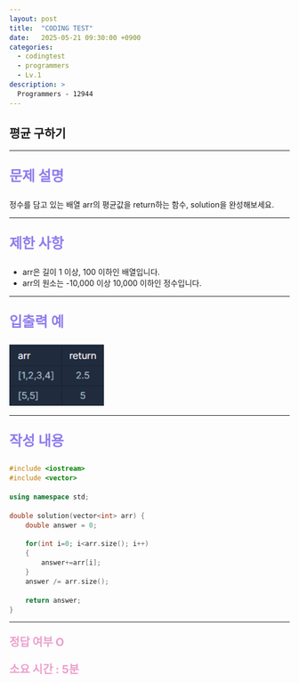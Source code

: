 ```yaml
---
layout: post
title:  "CODING TEST"
date:   2025-05-21 09:30:00 +0900
categories:
  - codingtest
  - programmers
  - Lv.1
description: >
  Programmers - 12944
---
```

## 평균 구하기 

---

<p style = "color:#8f7cee; font-size:25px; font-weight:bold">
문제 설명
</p>

정수를 담고 있는 배열 arr의 평균값을 return하는 함수, solution을 완성해보세요.

---

<p style = "color:#8f7cee; font-size:25px; font-weight:bold">
제한 사항
</p>

- arr은 길이 1 이상, 100 이하인 배열입니다.
- arr의 원소는 -10,000 이상 10,000 이하인 정수입니다.

---

<p style = "color:#8f7cee; font-size:25px; font-weight:bold">
입출력 예
</p>

<img src = "/assets/img/codingtest/12944.png" width = "170" height = "110">

---

<p style = "color:#8f7cee; font-size:25px; font-weight:bold">
작성 내용
</p>

```cpp
#include <iostream>
#include <vector>

using namespace std;

double solution(vector<int> arr) {
    double answer = 0;
    
    for(int i=0; i<arr.size(); i++)
    {
        answer+=arr[i];
    }
    answer /= arr.size();
    
    return answer;
}
```

---

<p style = "color:#ed9ece; font-size:20px; font-weight:bold">
정답 여부 O
</p>

<p style = "color:#ed9ece; font-size:20px; font-weight:bold">
소요 시간 : 5분
</p>
